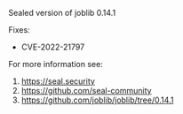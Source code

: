 Sealed version of joblib 0.14.1

Fixes:
- CVE-2022-21797

For more information see:
  1. https://seal.security
  2. https://github.com/seal-community
  3. https://github.com/joblib/joblib/tree/0.14.1

